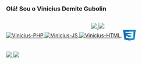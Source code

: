 ### Olá! Sou o Vinicius Demite Gubolin

##

<div align="center">
  <a href="https://github.com/viniciusdemite">
  <img height="180em" src="https://github-readme-stats.vercel.app/api?username=viniciusdemite&show_icons=true&theme=dracula&include_all_commits=true&count_private=true"/>
  <img height="180em" src="https://github-readme-stats.vercel.app/api/top-langs/?username=viniciusdemite&layout=compact&langs_count=7&theme=dracula"/>
</div>
  
  <div>
     <img align="center" alt="Vinicius-PHP" height="50" width="60" src="https://cdn.jsdelivr.net/gh/devicons/devicon/icons/php/php-original.svg" />
     <img align="center" alt="Vinicius-JS" height="30" width="40" src="https://cdn.jsdelivr.net/gh/devicons/devicon/icons/javascript/javascript-original.svg" />
     <img align="center" alt="Vinicius-HTML" height="30" width="40" src="https://cdn.jsdelivr.net/gh/devicons/devicon/icons/html5/html5-original.svg" />
     <img align="center" alt="Vinicius-CSS" height="30" width="40" src="https://raw.githubusercontent.com/devicons/devicon/master/icons/css3/css3-original.svg">
  </div>
  
  ##
  
  <div>
    <a href="https://www.linkedin.com/in/vinicius-demite-5a74491b1/" target="_blank">
      <img src="https://img.shields.io/badge/LinkedIn-0077B5?style=for-the-badge&logo=linkedin&logoColor=white" />
    </a>
    <a href="mailto:contatorafaballerini@gmail.com">
      <img src="https://img.shields.io/badge/Gmail-D14836?style=for-the-badge&logo=gmail&logoColor=white" />
    </a>
  </div>
